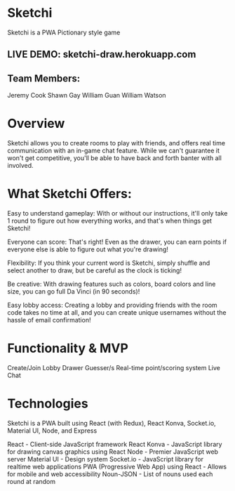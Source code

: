 # Sketchi
Sketchi is a PWA Pictionary style game

## LIVE DEMO: sketchi-draw.herokuapp.com

## Team Members:

Jeremy Cook
Shawn Gay
William Guan
William Watson

# Overview

Sketchi allows you to create rooms to play with friends, and offers real time communication with an in-game chat feature. While we can't guarantee it won't get competitive, you'll be able to have back and forth banter with all involved.

# What Sketchi Offers:

Easy to understand gameplay: With or without our instructions, it'll only take 1 round to figure out how everything works, and that's when things get Sketchi!

Everyone can score: That's right! Even as the drawer, you can earn points if everyone else is able to figure out what you're drawing!

Flexibility: If you think your current word is Sketchi, simply shuffle and select another to draw, but be careful as the clock is ticking!

Be creative: With drawing features such as colors, board colors and line size, you can go full Da Vinci (in 90 seconds)!

Easy lobby access: Creating a lobby and providing friends with the room code takes no time at all, and you can create unique usernames without the hassle of email confirmation!

# Functionality & MVP
 Create/Join Lobby
 Drawer
 Guesser/s
 Real-time point/scoring system
 Live Chat

# Technologies
Sketchi is a PWA built using React (with Redux), React Konva, Socket.io, Material UI, Node, and Express

React - Client-side JavaScript framework
React Konva - JavaScript library for drawing canvas graphics using React
Node - Premier JavaScript web server
Material UI - Design system
Socket.io - JavaScript library for realtime web applications
PWA (Progressive Web App) using React - Allows for mobile and web accessibility
Noun-JSON - List of nouns used each round at random
